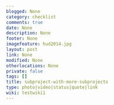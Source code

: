 ```yaml
---
blogged: None
category: checklist
comments: true
date: None
description: None
footer: None
imagefeature: hud2014.jpg
layout: post
link: None
modified: None
otherlocations: None
private: false
tags: []
title: subproject-with-more-subprojects
type: photo|video|status|quote|link
wiki: testwiki1
---
```

<!--summary-->